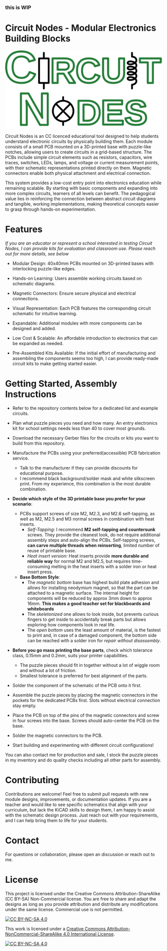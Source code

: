 ### this is WIP

# Circuit Nodes - Modular Electronics Building Blocks

<img src="logo.png" alt="Circuit Diagram" width="1000">


Circuit Nodes is an CC licenced educational tool designed to help students understand electronic circuits by physically building them. 
Each module consists of a small PCB mounted on a 3D-printed base with puzzle-like notches, allowing users to create circuits in a grid-based structure. 
The PCBs include simple circuit elements such as resistors, capacitors, wire traces, switches, LEDs, lamps, and voltage or current measurement points, with their schematic representations printed directly on them. 
Magnetic connectors enable both physical attachment and electrical connection.

This system provides a low-cost entry point into electronics education while remaining scalable. 
By starting with basic components and expanding into more complex circuits, learners of all levels can benefit. 
The pedagogical value lies in reinforcing the connection between abstract circuit diagrams and tangible, working implementations, 
making theoretical concepts easier to grasp through hands-on experimentation.

# Features

*If you are an educator or represent a school interested in testing Circuit
Nodes, I can provide kits for evaluation and classroom use. Please reach out for
more details, see below*

-   Modular Design: 40x40mm PCBs mounted on 3D-printed bases with interlocking
    puzzle-like edges.
-   Hands-on Learning: Users assemble working circuits based on schematic
    diagrams.
-   Magnetic Connectors: Ensure secure physical and electrical connections.
-   Visual Representation: Each PCB features the corresponding circuit schematic
    for intuitive learning.
-   Expandable: Additional modules with more components can be designed and
    added.
-   Low Cost & Scalable: An affordable introduction to electronics that can be
    expanded as needed.

-   Pre-Assembled Kits Available: If the initial effort of manufacturing and
    assembling the components seems too high, I can provide ready-made circuit
    kits to make getting started easier.


# Getting Started, Assembly Instructions

- Refer to the repository contents below for a dedicated list and example circuits. 
- Plan what puzzle pieces you need and how many. An entry electronics kit for school settings needs less than 40 to cover most grounds.
- Download the necessary Gerber files for the circuits or kits you want to build from this repository.
- Manufacture the PCBs using your preferred(accessible) PCB fabrication service. 
  - Talk to the manufacturer if they can provide discounts for educational purpose. 
  - I recommend black background/solder mask and white silkscreen print. From my experience, this combination is the most durable combination.

-   **Decide which style of the 3D printable base you prefer for your scenario**:
    -  PCBs support screws of size M2, M2.3, and M2.6 self-tapping, as well as M2, M2.5 and M3 normal screws in combination with heat inserts.
        -   *Self-Tapping*: I recommend **M2 self-tapping and countersunk**
            screws. They provide the cleanest look, do not require additional
            assembly steps and auto-align the PCBs.
            Self-tapping screws, **can carve multiple threads when reinserting**, limited number of reuse of printable base.
        -   *Heat insert version*: Heat inserts provide **more durable and reliable way** for normal M2 and M2.5, 
            but requires time-consuming melting in the heat inserts with a solder iron or heat insert press.
    -   **Base Bottom Style**:
        -   The *magnetic bottom* base has highest build plate adhesion and allows for installing neodymium magnet, 
            so that the part can be attached to a magnetic surface. The internal height for components will be reduced by approx 3mm down to approx 16mm.
            **This makes a good teacher set for blackboards and whiteboards**
        -   The *skeletonized* one allows to look inside, but prevents curious
            fingers to get inside to accidentally break parts but allows exploring how
            components look in real life.
        -   The *open bottom* uses the least amount of material, is the fastest to
            print and, in case of a damaged component, the bottom side can be
            reached with a solder iron for *repair without disassembly*.            

-   **Before you go mass printing the base parts**, check which tolerance class,
    0.15mm and 0.2mm, suits your printer capabilities. 
    - The puzzle pieces should fit in together without a lot of wiggle room and without a lot of friction.
    - Smallest tolerance is preferred for best alignment of the parts.
-   Solder the component of the schematic of the PCB onto it first.
-   Assemble the puzzle pieces by placing the magnetic connectors in the pockets
    for the dedicated PCBs first. Slots without electrical connection stay     empty.
-   Place the PCB on top of the pins of the magnetic connectors and screw in
    four screws into the base. Screws should auto-center the PCB on the base.
-   Solder the magnetic connectors to the PCB.
-   Start building and experimenting with different circuit configurations!

You can also contact me for production and sale, I stock the puzzle pieces in my inventory and do quality checks including all other parts for assembly.

# Contributing

Contributions are welcome! Feel free to submit pull requests with new module
designs, improvements, or documentation updates. If you are a teacher and would
like to see specific schematics that align with your curriculum, but lack the
KiCAD skills to design them, I am happy to assist with the schematic design
process. Just reach out with your requirements, and I can help bring them to
life for your students.

# Contact

For questions or collaboration, please open an discussion or reach out to me.

# License

This project is licensed under the Creative Commons Attribution-ShareAlike (CC
BY-SA) Non-Commercial license. You are free to share and adapt the designs as
long as you provide attribution and distribute any modifications under the same
license. Commercial use is not permitted.

[![CC BY-NC-SA
4.0](https://img.shields.io/badge/License-CC%20BY--NC--SA%204.0-lightgrey.svg)](http://creativecommons.org/licenses/by-nc-sa/4.0/)

This work is licensed under a [Creative Commons
Attribution-NonCommercial-ShareAlike 4.0 International
License](http://creativecommons.org/licenses/by-nc-sa/4.0/).

[![CC BY-NC-SA
4.0](https://licensebuttons.net/l/by-nc-sa/4.0/88x31.png)](http://creativecommons.org/licenses/by-nc-sa/4.0/)
